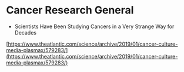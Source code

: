 # Cancer Research General

* Scientists Have Been Studying Cancers in a Very Strange Way for Decades

[https://www.theatlantic.com/science/archive/2019/01/cancer-culture-media-plasmax/579283/](https://www.theatlantic.com/science/archive/2019/01/cancer-culture-media-plasmax/579283/)

